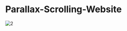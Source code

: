# Parallax-Scrolling-Website

![2](https://user-images.githubusercontent.com/71061738/177629583-99aff385-0438-41cc-8296-806eff42458e.png)
